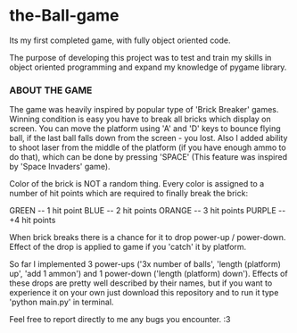 # the-Ball-game
Its my first completed game, with fully object oriented code.

The purpose of developing this project was to test and train my skills in object oriented programming
and expand my knowledge of pygame library.

### ABOUT THE GAME ### 
The game was heavily inspired by popular type of 'Brick Breaker' games. Winning condition
is easy you have to break all bricks which display on screen. You can move the platform using 'A' and 'D' keys to
bounce flying ball, if the last ball falls down from the screen - you lost.
Also I added ability to shoot laser from the middle of the platform (if you have enough ammo to do that), 
which can be done by pressing 'SPACE' (This feature was inspired by 'Space Invaders' game). 

Color of the brick is NOT a random thing. Every color is assigned to a number of hit points which are required to 
finally break the brick:

GREEN -- 1 hit point
BLUE -- 2 hit points
ORANGE -- 3 hit points
PURPLE -- +4 hit points

When brick breaks there is a chance for it to drop power-up / power-down. Effect of the drop is applied to game if 
you 'catch' it by platform. 

So far I implemented 3 power-ups ('3x number of balls', 'length (platform) up', 'add 1 ammon') and 
1 power-down ('length (platform) down').
Effects of these drops are pretty well described by their names, but if you want to experience it on your own 
just download this repository and to run it type 'python main.py' in terminal.

Feel free to report directly to me any bugs you encounter. :3  
